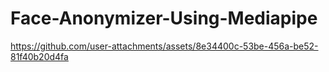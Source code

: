 # Face-Anonymizer-Using-Mediapipe

https://github.com/user-attachments/assets/8e34400c-53be-456a-be52-81f40b20d4fa

